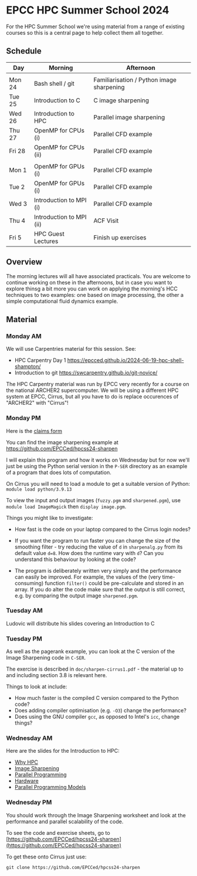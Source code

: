 # EPCC HPC Summer School 2024

For the HPC Summer School we're using material from a range of
existing courses so this is a central page to help collect them all
together.

## Schedule

| Day | Morning | Afternoon |
| --- | ---  | --- |
| |  | |
| Mon 24 | Bash shell / git | Familiarisation / Python image sharpening |
| Tue 25 | Introduction to C | C image sharpening |
| Wed 26 | Introduction to HPC | Parallel image sharpening |
| Thu 27 | OpenMP for CPUs (i) | Parallel CFD example |
| Fri 28 | OpenMP for CPUs (ii) | Parallel CFD example |
| | | |
| Mon 1 | OpenMP for GPUs (i) | Parallel CFD example |
| Tue 2 | OpenMP for GPUs (i) | Parallel CFD example |
| Wed 3 | Introduction to MPI (i) | Parallel CFD example |
| Thu 4 | Introduction to MPI (ii) | ACF Visit |
| Fri 5 | HPC Guest Lectures | Finish up exercises |

## Overview

The morning lectures will all have associated practicals. You are
welcome to continue working on these in the afternoons, but in case
you want to explore thinsg a bit more you can work on applying the
morning's HCC techniques to two examples: one based on image
processing, the other a simple computational fluid dynamics example.

## Material

### Monday AM

We will use Carpentries material for this session. See:

  * HPC Carpentry Day 1 https://epcced.github.io/2024-06-19-hpc-shell-shampton/
  * Introduction to git https://swcarpentry.github.io/git-novice/

The HPC Carpentry material was run by EPCC very recently for a course
on the national ARCHER2 supercomputer. We will be using a different
HPC system at EPCC, Cirrus, but all you have to do is replace
occurences of "ARCHER2" with "Cirrus"!

### Monday PM

Here is the [claims form](docs/student_and_non_staff_expenses_claim_form.docx)

You can find the image sharpening example at
https://github.com/EPCCed/hpcss24-sharpen

I will explain this program and how it works on Wednesday but for now
we'll just be using the Python serial version in the `P-SER` directory
as an example of a program that does lots of computation.

On Cirrus you will need to load a module to get a suitable version of Python: `module load python/3.9.13`

To view the input and output images (`fuzzy.pgm` and `sharpened.pgm`),
use `module load ImageMagick` then `display image.pgm`.

Things you might like to investigate:

  * How fast is the code on your laptop compared to the Cirrus login nodes?

  * If you want the program to run faster you can change the size of
  the smoothing filter - try reducing the value of `d` in
  `sharpenalg.py` from its default value `d=8`. How does the runtime
  vary with `d`? Can you understand this behaviour by looking at the
  code?

  * The program is deliberately written very simply and the
    performance can easily be improved. For example, the values of the
    (very time-consuming) function `filter()` could be pre-calculate
    and stored in an array. If you do alter the code make sure that
    the output is still correct, e.g. by comparing the output image
    `sharpened.pgm`.

### Tuesday AM

  Ludovic will distribute his slides covering an Introduction to C

### Tuesday PM

  As well as the pagerank example, you can look at the C version of
  the Image Sharpening code in `C-SER`.

  The exercise is described in `doc/sharpen-cirrus1.pdf` - the
  material up to and including section 3.8 is relevant here.

  Things to look at include:

  * How much faster is the compiled C version compared to the Python code?
  * Does adding compiler optimisation (e.g. `-O3`) change the performance?
  * Does using the GNU compiler `gcc`, as opposed to Intel's `icc`,
    change things?

### Wednesday AM

  Here are the slides for the Introduction to HPC:

  * [Why HPC](slides/L01_WhyHPC.pdf)
  * [Image Sharpening](slides/L02_Sharpen.pdf)
  * [Parallel Programming](slides/L03_ParallelProgramming.pdf)
  * [Hardware](slides/L04_CPUMemAcc.pdf)
  * [Parallel Programming Models](slidesL07_ParallelModels.pdf)

### Wednesday PM

  You should work through the Image Sharpening worksheet and look at
  the performance and parallel scalability of the code.

  To see the code and exercise sheets, go to [https://github.com/EPCCed/hpcss24-sharpen](https://github.com/EPCCed/hpcss24-sharpen)

  To get these onto Cirrus just use:

    git clone https://github.com/EPCCed/hpcss24-sharpen
    